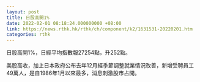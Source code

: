 ```yaml
---
layout: post
title: 日股高開1%
date: 2022-02-01 08:18:24.000000000 +08:00
link: https://news.rthk.hk/rthk/ch/component/k2/1631531-20220201.htm
categories: rthk
---
```


日股高開1%，日經平均指數報27254點，升252點。

美股高收，加上日本政府公布去年12月經季節調整就業情況改善，新增受聘員工49萬人，是自1986年1月以來最多，消息刺激股市占開。
